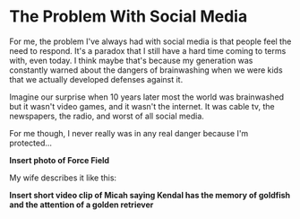 # The Problem With Social Media

For me, the problem I've always had with social media is that people feel the need to respond. It's a paradox that I still have a hard time coming to terms with, even today. I think maybe that's because my generation was constantly warned about the dangers of brainwashing when we were kids that we actually developed defenses against it.

Imagine our surprise when 10 years later most the world was brainwashed but it wasn't video games, and it wasn't the internet. It was cable tv, the newspapers, the radio, and worst of all social media.

For me though, I never really was in any real danger because I'm protected...

**Insert photo of Force Field**

My wife describes it like this:

**Insert short video clip of Micah saying Kendal has the memory of goldfish and the attention of a golden retriever**
